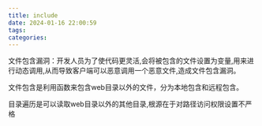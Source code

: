 ```yaml
---
title: include
date: 2024-01-16 22:00:59
tags:
categories:
---
```


文件包含漏洞：开发人员为了使代码更灵活,会将被包含的文件设置为变量,用来进行动态调用,从而导致客户端可以恶意调用一个恶意文件,造成文件包含漏洞。

文件包含是利用函数来包含web目录以外的文件，分为本地包含和远程包含。

目录遍历是可以读取web目录以外的其他目录,根源在于对路径访问权限设置不严格
